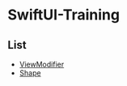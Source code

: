 # SwiftUI-Training


## List

- [ViewModifier](./Exercise/README.md)
- [Shape](./Exercise/Shape/README.md)
